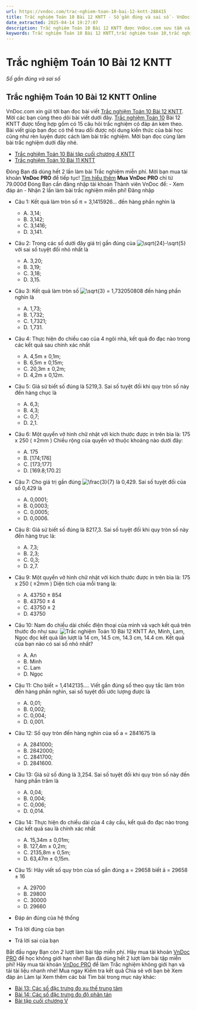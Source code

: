 ```yaml
---
url: https://vndoc.com/trac-nghiem-toan-10-bai-12-kntt-288415
title: Trắc nghiệm Toán 10 Bài 12 KNTT - Số gần đúng và sai số - VnDoc.com
date_extracted: 2025-04-14 19:27:07
description: Trắc nghiệm Toán 10 Bài 12 KNTT được VnDoc.com sưu tầm và xin gửi tới bạn đọc cùng tham khảo.
keywords: Trắc nghiệm Toán 10 Bài 12 KNTT,trắc nghiệm toán 10,trắc nghiệm toán 10 KNTT,toán 10,toán lớp 10,toán 10 KNTT,toán 10 bài 12,Số gần đúng và sai số
---
```


# Trắc nghiệm Toán 10 Bài 12 KNTT
 _Số gần đúng và sai số_
## Trắc nghiệm Toán 10 Bài 12 KNTT Online
VnDoc.com xin gửi tới bạn đọc bài viết [Trắc nghiệm Toán 10 Bài 12 KNTT](<https://vndoc.com/trac-nghiem-toan-10-bai-12-kntt-288415>). Mời các bạn cùng theo dõi bài viết dưới đây.
[Trắc nghiệm Toán 10](<https://vndoc.com/test-mon-toan-lop10>) Bài 12 KNTT được tổng hợp gồm có 15 câu hỏi trắc nghiệm có đáp án kèm theo. Bài viết giúp bạn đọc có thể trau dồi được nội dung kiến thức của bài học cũng như rèn luyện được cách làm bài trắc nghiệm. Mời bạn đọc cùng làm bài trắc nghiệm dưới đây nhé.
  * [Trắc nghiệm Toán 10 Bài tập cuối chương 4 KNTT](<https://vndoc.com/trac-nghiem-toan-10-bai-tap-cuoi-chuong-4-kntt-288413>)
  * [Trắc nghiệm Toán 10 Bài 11 KNTT](<https://vndoc.com/trac-nghiem-toan-10-bai-11-kntt-288412>)

Đóng
Bạn đã dùng hết 2 lần làm bài Trắc nghiệm miễn phí. Mời bạn mua tài khoản **VnDoc PRO** để tiếp tục\! [Tìm hiểu thêm](</pro>)
**Mua VnDoc PRO** chỉ từ 79.000đ
Đóng
Bạn cần đăng nhập tài khoản Thành viên VnDoc để:
\- Xem đáp án
\- Nhận 2 lần làm bài trắc nghiệm miễn phí\!
Đăng nhập 
  * Câu 1:
Kết quả làm tròn số π = 3,1415926… đến hàng phần nghìn là
    * A. 3,14;
    * B. 3,142;
    * C. 3,1416;
    * D. 3,141.
  * Câu 2:
Trong các số dưới đây giá trị gần đúng của ![\\sqrt{24}-\\sqrt{5}](https://tex.vdoc.vn?tex=%5Csqrt%7B24%7D-%5Csqrt%7B5%7D) với sai số tuyệt đối nhỏ nhất là
    * A. 3,20;
    * B. 3,19;
    * C. 3,18;
    * D. 3,15.
  * Câu 3:
Kết quả làm tròn số ![\\sqrt{3} = 1,732050808](https://tex.vdoc.vn?tex=%5Csqrt%7B3%7D%20%3D%201%2C732050808) đến hàng phần nghìn là
    * A. 1,73;
    * B. 1,732;
    * C. 1,7321;
    * D. 1,731.
  * Câu 4:
Thực hiện đo chiều cao của 4 ngôi nhà, kết quả đo đạc nào trong các kết quả sau chính xác nhất
    * A. 4,5m ± 0,1m;
    * B. 6,5m ± 0,15m;
    * C. 20,3m ± 0,2m;
    * D. 4,2m ± 0,12m.
  * Câu 5:
Giả sử biết số đúng là 5219,3. Sai số tuyệt đối khi quy tròn số này đến hàng chục là
    * A. 6,3;
    * B. 4,3;
    * C. 0,7;
    * D. 2,1.
  * Câu 6:
Một quyển vở hình chữ nhật với kích thước được in trên bìa là: 175 x 250 \( ±2mm \)
Chiều rộng của quyển vở thuộc khoảng nào dưới đây:
    * A. 175
    * B. \[174;176\]
    * C. \[173;177\]
    * D. \[169.8;170.2\]
  * Câu 7:
Cho giá trị gần đúng ![\\frac{3}{7}](https://tex.vdoc.vn?tex=%5Cfrac%7B3%7D%7B7%7D) là 0,429. Sai số tuyệt đối của số 0,429 là
    * A. 0,0001;
    * B. 0,0003;
    * C. 0,0005;
    * D. 0,0006.
  * Câu 8:
Giả sử biết số đúng là 8217,3. Sai số tuyệt đối khi quy tròn số này đến hàng trục là:
    * A. 7,3;
    * B. 2,3;
    * C. 0,3;
    * D. 2,7.
  * Câu 9:
Một quyển vở hình chữ nhật với kích thước được in trên bìa là: 175 x 250 \( ±2mm \)
Diện tích của mỗi trang là:
    * A. 43750 ± 854
    * B. 43750 ± 4
    * C. 43750 ± 2
    * D. 43750
  * Câu 10:
Nam đo chiều dài chiếc điện thoại của mình và vạch kết quả trên thước đo như sau:
![Trắc nghiệm Toán 10 Bài 12 KNTT](https://i.vdoc.vn/data/image/2023/02/07/trac-nghiem-toan-10-bai-12-kntt-1.jpg)
An, Minh, Lam, Ngọc đọc kết quả lần lượt là 14 cm, 14.5 cm, 14.3 cm, 14.4 cm. Kết quả của bạn nào có sai số nhỏ nhất?
    * A. An
    * B. Minh
    * C. Lam
    * D. Ngọc
  * Câu 11:
Cho biết = 1,4142135.... Viết gần đúng số theo quy tắc làm tròn đến hàng phần nghìn, sai số tuyệt đối ước lượng được là
    * A. 0,01;
    * B. 0,002;
    * C. 0,004;
    * D. 0,001.
  * Câu 12:
Số quy tròn đến hàng nghìn của số a = 2841675 là
    * A. 2841000;
    * B. 2842000;
    * C. 2841700;
    * D. 2841600.
  * Câu 13:
Giả sử số đúng là 3,254. Sai số tuyệt đối khi quy tròn số này đến hàng phần trăm là
    * A. 0,04;
    * B. 0,004;
    * C. 0,006;
    * D. 0,014.
  * Câu 14:
Thực hiện đo chiều dài của 4 cây cầu, kết quả đo đạc nào trong các kết quả sau là chính xác nhất
    * A. 15,34m ± 0,01m;
    * B. 127,4m ± 0,2m;
    * C. 2135,8m ± 0,5m;
    * D. 63,47m ± 0,15m.
  * Câu 15:
Hãy viết số quy tròn của số gần đúng a = 29658 biết ā = 29658 ± 16
    * A. 29700
    * B. 29800
    * C. 30000
    * D. 29660

  * Đáp án đúng của hệ thống
  * Trả lời đúng của bạn
  * Trả lời sai của bạn

Bắt đầu ngay
Bạn còn _2_ lượt làm bài tập miễn phí. Hãy mua tài khoản [VnDoc PRO](</pro>) để học không giới hạn nhé\!  Bạn đã dùng hết 2 lượt làm bài tập miễn phí\! Hãy mua tài khoản [VnDoc PRO](</pro>) để làm Trắc nghiệm không giới hạn và tải tài liệu nhanh nhé\!  Mua ngay
Kiểm tra kết quả Chia sẻ với bạn bè Xem đáp án Làm lại
Xem thêm các bài Tìm bài trong mục này khác:
  * [Bài 13: Các số đặc trưng đo xu thế trung tâm](</trac-nghiem-toan-10-bai-13-kntt-288418>)
  * [Bài 14: Các số đặc trưng đo độ phân tán](</trac-nghiem-toan-10-bai-14-kntt-288421>)
  * [Bài tập cuối chương V](</trac-nghiem-toan-10-bai-tap-cuoi-chuong-5-kntt-288425>)

